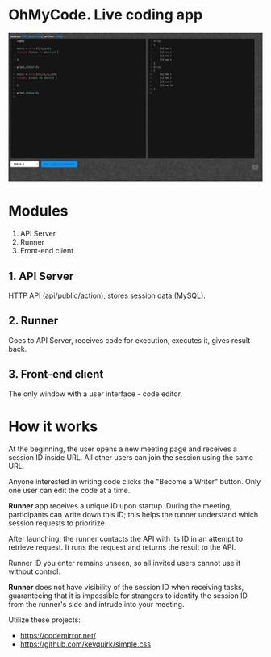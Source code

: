 # OhMyCode. Live coding app

![OhMyCode preview](preview.jpg)

# Modules
1. API Server
2. Runner
3. Front-end client

## 1. API Server

HTTP API (api/public/action), stores session data (MySQL).

## 2. Runner

Goes to API Server, receives code for execution, executes it, gives result back.

## 3. Front-end client

The only window with a user interface - code editor.

# How it works

At the beginning, the user opens a new meeting page and receives a session ID inside URL. All other users can join the session using the same URL.

Anyone interested in writing code clicks the "Become a Writer" button. Only one user can edit the code at a time.

**Runner** app receives a unique ID upon startup. During the meeting, participants can write down this ID; this helps the runner understand which session requests to prioritize.

After launching, the runner contacts the API with its ID in an attempt to retrieve request. It runs the request and returns the result to the API.

Runner ID you enter remains unseen, so all invited users cannot use it without control.

**Runner** does not have visibility of the session ID when receiving tasks, guaranteeing that it is impossible for strangers to identify the session ID from the runner's side and intrude into your meeting.

Utilize these projects:
* https://codemirror.net/
* https://github.com/kevquirk/simple.css